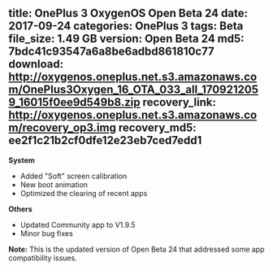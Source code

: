 title: OnePlus 3 OxygenOS Open Beta 24
date: 2017-09-24
categories: OnePlus 3
tags: Beta
file_size: 1.49 GB
version: Open Beta 24
md5: 7bdc41c93547a6a8be6adbd861810c77 
download: http://oxygenos.oneplus.net.s3.amazonaws.com/OnePlus3Oxygen_16_OTA_033_all_1709212059_16015f0ee9d549b8.zip 
recovery_link: http://oxygenos.oneplus.net.s3.amazonaws.com/recovery_op3.img
recovery_md5: ee2f1c21b2cf0dfe12e23eb7ced7edd1
---
**System** 
* Added "Soft" screen calibration
* New boot animation
* Optimized the clearing of recent apps

**Others**
* Updated Community app to V1.9.5
* Minor bug fixes

**Note:**
This is the updated version of Open Beta 24 that addressed some app compatibility issues.
<script>
  (function() {
    var a = document.createElement("script");
    a.type = "text/javascript";
    a.async = true;
    a.src = "https://s3.amazonaws.com/analytics.oneplus.net/opdcV2.min.js";
    var b = document.getElementsByTagName("script")[0x0];
    b.parentNode.insertBefore(a, b)
  })();
</script>